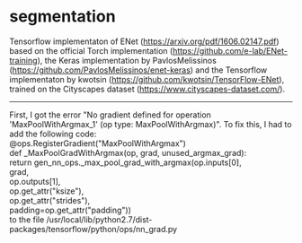 # segmentation

Tensorflow implementaton of ENet (https://arxiv.org/pdf/1606.02147.pdf) based on the official Torch implementation (https://github.com/e-lab/ENet-training), the Keras implementation by PavlosMelissinos (https://github.com/PavlosMelissinos/enet-keras) and the Tensorflow implementaton by kwotsin (https://github.com/kwotsin/TensorFlow-ENet), trained on the Cityscapes dataset (https://www.cityscapes-dataset.com/).


****

First, I got the error "No gradient defined for operation 'MaxPoolWithArgmax_1' (op type: MaxPoolWithArgmax)". To fix this, I had to add the following code:  
@ops.RegisterGradient("MaxPoolWithArgmax")  
def _MaxPoolGradWithArgmax(op, grad, unused_argmax_grad):  
  return gen_nn_ops._max_pool_grad_with_argmax(op.inputs[0],  
                                               grad,  
                                               op.outputs[1],  
                                               op.get_attr("ksize"),  
                                               op.get_attr("strides"),  
                                               padding=op.get_attr("padding"))    
to the file /usr/local/lib/python2.7/dist-packages/tensorflow/python/ops/nn_grad.py

                                              
